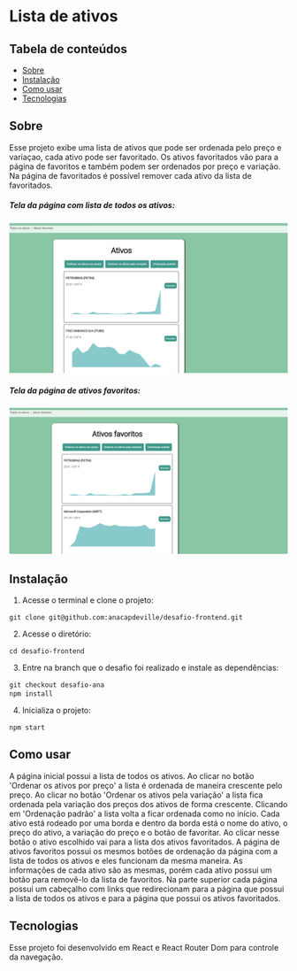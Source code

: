 # Lista de ativos


## Tabela de conteúdos
  * [Sobre](#Sobre)
  * [Instalação](#instalação)
  * [Como usar](#como-usar)
  * [Tecnologias](#tecnologias)

## Sobre
Esse projeto exibe uma lista de ativos que pode ser ordenada pelo preço e variaçao, cada ativo pode ser favoritado. Os ativos favoritados vão para a página de favoritos e também podem ser ordenados por preço e variação. Na página de favoritados é possível remover cada ativo da lista de favoritados.

##### Tela da página com lista de todos os ativos:
![pagina-inicial](https://github.com/anacapdeville/desafio-frontend/blob/desafio-ana/images/lista.png?raw=true)
##### Tela da página de ativos favoritos:
![pagina-favoritos](https://github.com/anacapdeville/desafio-frontend/blob/desafio-ana/images/favoritos.png?raw=true)

## Instalação
1. Acesse o terminal e clone o projeto:

```
git clone git@github.com:anacapdeville/desafio-frontend.git
```

2. Acesse o diretório:
```
cd desafio-frontend
```

3. Entre na branch que o desafio foi realizado e instale as dependências:
```
git checkout desafio-ana
npm install
```

4. Inicializa o projeto:
```
npm start
```

## Como usar
A página inicial possui a lista de todos os ativos. Ao clicar no botão 'Ordenar os ativos por preço' a lista é ordenada de maneira crescente pelo preço. Ao clicar no botão 'Ordenar os ativos pela variação' a lista fica ordenada pela variação dos preços dos ativos de forma crescente. Clicando em 'Ordenação padrão' a lista volta a ficar ordenada como no início. Cada ativo está rodeado por uma borda e dentro da borda está o nome do ativo, o preço do ativo, a variação do preço e o botão de favoritar. Ao clicar nesse botão o ativo escolhido vai para a lista dos ativos favoritados.
A página de ativos favoritos possui os mesmos botões de ordenação da página com a lista de todos os ativos e eles funcionam da mesma maneira. As informações de cada ativo são as mesmas, porém cada ativo possui um botão para removê-lo da lista de favoritos.
Na parte superior cada página possui um cabeçalho com links que redirecionam para a página que possui a lista de todos os ativos e para a página que possui os ativos favoritados.

## Tecnologias
Esse projeto foi desenvolvido em React e React Router Dom para controle da navegação.